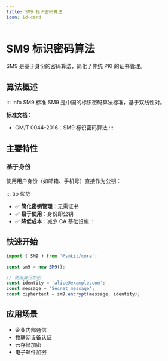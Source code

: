 ```yaml
---
title: SM9 标识密码算法
icon: id-card
---
```


# SM9 标识密码算法

SM9 是基于身份的密码算法，简化了传统 PKI 的证书管理。

## 算法概述

::: info SM9 标准
SM9 是中国的标识密码算法标准，基于双线性对。

**标准文档**：
- GM/T 0044-2016：SM9 标识密码算法
:::

## 主要特性

### 基于身份

使用用户身份（如邮箱、手机号）直接作为公钥：

::: tip 优势
- ✅ **简化密钥管理**：无需证书
- ✅ **易于使用**：身份即公钥
- ✅ **降低成本**：减少 CA 基础设施
:::

## 快速开始

```typescript
import { SM9 } from '@smkit/core';

const sm9 = new SM9();

// 使用身份加密
const identity = 'alice@example.com';
const message = 'Secret message';
const ciphertext = sm9.encrypt(message, identity);
```

## 应用场景

- 企业内部通信
- 物联网设备认证
- 云存储加密
- 电子邮件加密
